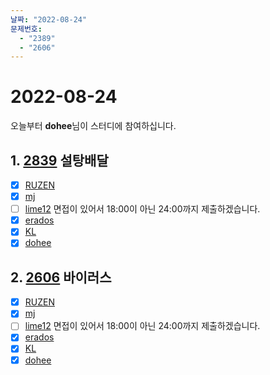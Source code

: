 ```yaml
---
날짜: "2022-08-24"
문제번호: 
  - "2389"
  - "2606"
---
```


# 2022-08-24

오늘부터 **dohee**님이 스터디에 참여하십니다.

## 1. [2839](https://www.acmicpc.net/problem/2839) 설탕배달

- [X] [RUZEN](./2839_RUZEN.md)
- [X] [mj](./2839_mj.md)
- [ ] [lime12](./2839_lime12.md) 면접이 있어서 18:00이 아닌 24:00까지 제출하겠습니다.
- [x] [erados](./2839_erados.md)
- [X] [KL](./2839_KL.md)
- [X] [dohee](./2839_dohee.md)

## 2. [2606](https://www.acmicpc.net/problem/2606) 바이러스

- [X] [RUZEN](./2606_RUZEN.md)
- [X] [mj](./2606_mj.md)
- [ ] [lime12](./2606_lime12.md) 면접이 있어서 18:00이 아닌 24:00까지 제출하겠습니다.
- [x] [erados](./2606_erados.md)
- [X] [KL](./2606_KL.md)
- [X] [dohee](./2606_dohee.md) 
